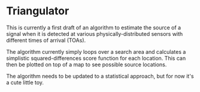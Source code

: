 # Triangulator

This is currently a first draft of an algorithm to estimate the source of a signal when it is detected at various physically-distributed sensors with different times of arrival (TOAs).

The algorithm currently simply loops over a search area and calculates a simplistic squared-differences score function for each location. This can then be plotted on top of a map to see possible source locations.

The algorithm needs to be updated to a statistical approach, but for now it's a cute little toy.